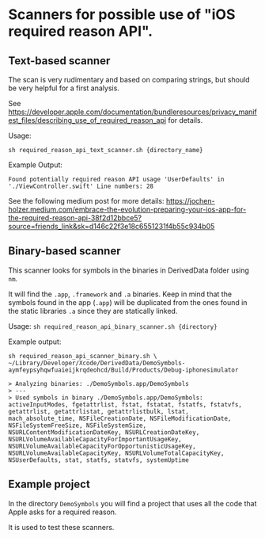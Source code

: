 # Scanners for possible use of "iOS required reason API". 

## Text-based scanner

The scan is very rudimentary and based on comparing strings, but should be very helpful for a first analysis.

See https://developer.apple.com/documentation/bundleresources/privacy_manifest_files/describing_use_of_required_reason_api for details.

Usage:

`sh required_reason_api_text_scanner.sh {directory_name}`

Example Output:

`Found potentially required reason API usage 'UserDefaults' in './ViewController.swift'
Line numbers: 28`

See the following medium post for more details: https://jochen-holzer.medium.com/embrace-the-evolution-preparing-your-ios-app-for-the-required-reason-api-38f2d12bbce5?source=friends_link&sk=d146c22f3e18c6551231f4b55c934b05

## Binary-based scanner

This scanner looks for symbols in the binaries in DerivedData folder using `nm`.

It will find the `.app`, `.framework` and `.a` binaries.
Keep in mind that the symbols found in the app (`.app`) will be duplicated from the ones found in the static libraries `.a` since they are statically linked.

Usage:
`sh required_reason_api_binary_scanner.sh {directory}`

Example output:
```
sh required_reason_api_scanner_binary.sh \
~/Library/Developer/Xcode/DerivedData/DemoSymbols-aymfeypsyhqwfuaieijkrqdeohcd/Build/Products/Debug-iphonesimulator

> Analyzing binaries: ./DemoSymbols.app/DemoSymbols
> ---
> Used symbols in binary ./DemoSymbols.app/DemoSymbols: activeInputModes, fgetattrlist, fstat, fstatat, fstatfs, fstatvfs, getattrlist, getattrlistat, getattrlistbulk, lstat, mach_absolute_time, NSFileCreationDate, NSFileModificationDate, NSFileSystemFreeSize, NSFileSystemSize, NSURLContentModificationDateKey, NSURLCreationDateKey, NSURLVolumeAvailableCapacityForImportantUsageKey, NSURLVolumeAvailableCapacityForOpportunisticUsageKey, NSURLVolumeAvailableCapacityKey, NSURLVolumeTotalCapacityKey, NSUserDefaults, stat, statfs, statvfs, systemUptime
```

## Example project

In the directory `DemoSymbols` you will find a project that uses all the code that Apple asks for a required reason.

It is used to test these scanners.
